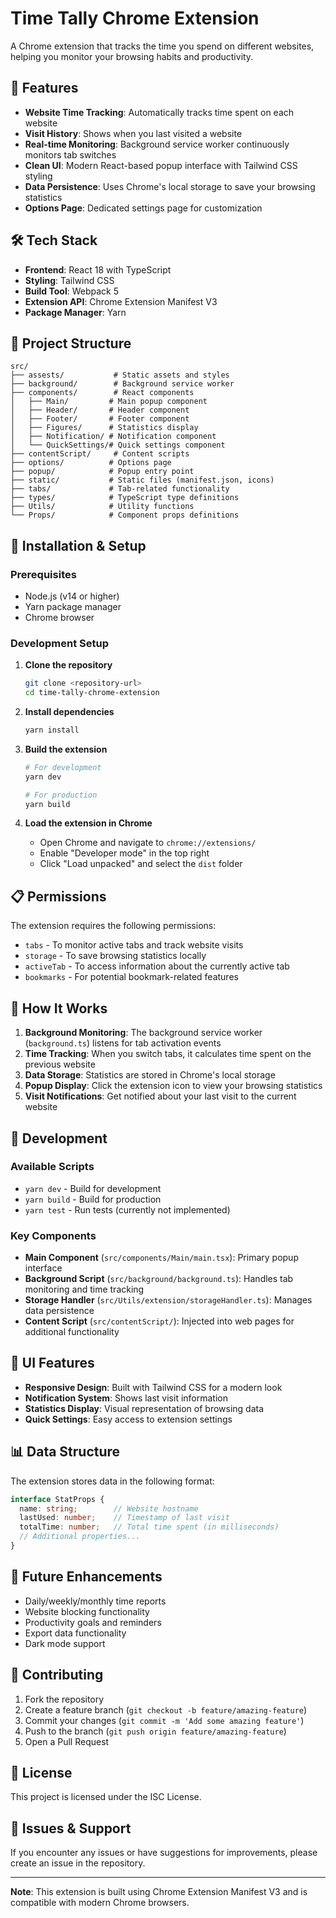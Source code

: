 # Time Tally Chrome Extension

A Chrome extension that tracks the time you spend on different websites, helping you monitor your browsing habits and productivity.

## 🚀 Features

- **Website Time Tracking**: Automatically tracks time spent on each website
- **Visit History**: Shows when you last visited a website
- **Real-time Monitoring**: Background service worker continuously monitors tab switches
- **Clean UI**: Modern React-based popup interface with Tailwind CSS styling
- **Data Persistence**: Uses Chrome's local storage to save your browsing statistics
- **Options Page**: Dedicated settings page for customization

## 🛠️ Tech Stack

- **Frontend**: React 18 with TypeScript
- **Styling**: Tailwind CSS
- **Build Tool**: Webpack 5
- **Extension API**: Chrome Extension Manifest V3
- **Package Manager**: Yarn

## 📁 Project Structure

```
src/
├── assests/           # Static assets and styles
├── background/        # Background service worker
├── components/        # React components
│   ├── Main/         # Main popup component
│   ├── Header/       # Header component
│   ├── Footer/       # Footer component
│   ├── Figures/      # Statistics display
│   ├── Notification/ # Notification component
│   └── QuickSettings/# Quick settings component
├── contentScript/     # Content scripts
├── options/          # Options page
├── popup/            # Popup entry point
├── static/           # Static files (manifest.json, icons)
├── tabs/             # Tab-related functionality
├── types/            # TypeScript type definitions
├── Utils/            # Utility functions
└── Props/            # Component props definitions
```

## 🔧 Installation & Setup

### Prerequisites
- Node.js (v14 or higher)
- Yarn package manager
- Chrome browser

### Development Setup

1. **Clone the repository**
   ```bash
   git clone <repository-url>
   cd time-tally-chrome-extension
   ```

2. **Install dependencies**
   ```bash
   yarn install
   ```

3. **Build the extension**
   ```bash
   # For development
   yarn dev
   
   # For production
   yarn build
   ```

4. **Load the extension in Chrome**
   - Open Chrome and navigate to `chrome://extensions/`
   - Enable "Developer mode" in the top right
   - Click "Load unpacked" and select the `dist` folder

## 📋 Permissions

The extension requires the following permissions:
- `tabs` - To monitor active tabs and track website visits
- `storage` - To save browsing statistics locally
- `activeTab` - To access information about the currently active tab
- `bookmarks` - For potential bookmark-related features

## 🎯 How It Works

1. **Background Monitoring**: The background service worker (`background.ts`) listens for tab activation events
2. **Time Tracking**: When you switch tabs, it calculates time spent on the previous website
3. **Data Storage**: Statistics are stored in Chrome's local storage
4. **Popup Display**: Click the extension icon to view your browsing statistics
5. **Visit Notifications**: Get notified about your last visit to the current website

## 🔨 Development

### Available Scripts

- `yarn dev` - Build for development
- `yarn build` - Build for production
- `yarn test` - Run tests (currently not implemented)

### Key Components

- **Main Component** (`src/components/Main/main.tsx`): Primary popup interface
- **Background Script** (`src/background/background.ts`): Handles tab monitoring and time tracking
- **Storage Handler** (`src/Utils/extension/storageHandler.ts`): Manages data persistence
- **Content Script** (`src/contentScript/`): Injected into web pages for additional functionality

## 🎨 UI Features

- **Responsive Design**: Built with Tailwind CSS for a modern look
- **Notification System**: Shows last visit information
- **Statistics Display**: Visual representation of browsing data
- **Quick Settings**: Easy access to extension settings

## 📊 Data Structure

The extension stores data in the following format:
```typescript
interface StatProps {
  name: string;        // Website hostname
  lastUsed: number;    // Timestamp of last visit
  totalTime: number;   // Total time spent (in milliseconds)
  // Additional properties...
}
```

## 🔮 Future Enhancements

- Daily/weekly/monthly time reports
- Website blocking functionality
- Productivity goals and reminders
- Export data functionality
- Dark mode support

## 🤝 Contributing

1. Fork the repository
2. Create a feature branch (`git checkout -b feature/amazing-feature`)
3. Commit your changes (`git commit -m 'Add some amazing feature'`)
4. Push to the branch (`git push origin feature/amazing-feature`)
5. Open a Pull Request

## 📝 License

This project is licensed under the ISC License.

## 🐛 Issues & Support

If you encounter any issues or have suggestions for improvements, please create an issue in the repository.

---

**Note**: This extension is built using Chrome Extension Manifest V3 and is compatible with modern Chrome browsers.

